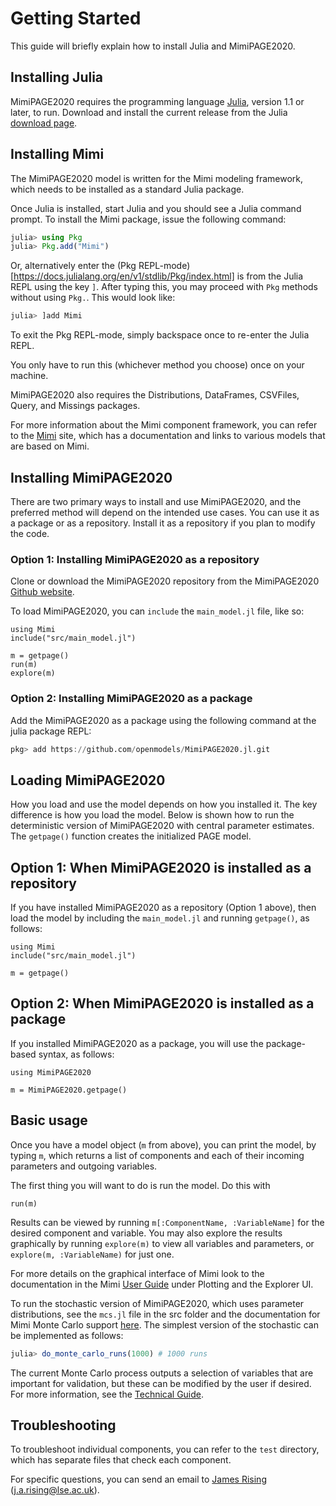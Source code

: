 # Getting Started

This guide will briefly explain how to install Julia and MimiPAGE2020.

## Installing Julia

MimiPAGE2020 requires the programming
language [Julia](http://julialang.org/), version 1.1 or later, to
run. Download and install the current release from the Julia [download page](http://julialang.org/downloads/).

## Installing Mimi

The MimiPAGE2020 model is written for the Mimi modeling framework, which needs to be installed as a standard Julia package.

Once Julia is installed, start Julia and you should see a Julia command prompt. To install the Mimi package, issue the following command:
```julia
julia> using Pkg
julia> Pkg.add("Mimi")
```

Or, alternatively enter the (Pkg REPL-mode)[https://docs.julialang.org/en/v1/stdlib/Pkg/index.html] is from the Julia REPL using the key `]`.  After typing this, you may proceed with `Pkg` methods without using `Pkg.`.  This would look like:
```julia
julia> ]add Mimi
```

To exit the Pkg REPL-mode, simply backspace once to re-enter the Julia REPL.

You only have to run this (whichever method you choose) once on your machine.

MimiPAGE2020 also requires the Distributions, DataFrames, CSVFiles, Query, and Missings packages.

For more information about the Mimi component framework, you can refer to the [Mimi](https://www.mimiframework.org/) site, which has a documentation and links to various models that are based on Mimi.

## Installing MimiPAGE2020

There are two primary ways to install and use MimiPAGE2020, and the preferred method will depend on the intended use cases. You can use it as a package or as a repository. Install it as a repository if you plan to modify the code.

### Option 1: Installing MimiPAGE2020 as a repository

Clone or download the MimiPAGE2020 repository from the
MimiPAGE2020 [Github website](https://github.com/openmodels/MimiPAGE2020).

To load MimiPAGE2020, you can `include` the `main_model.jl` file, like
so:
```
using Mimi
include("src/main_model.jl")

m = getpage()
run(m)
explore(m)
```

### Option 2: Installing MimiPAGE2020 as a package

Add the MimiPAGE2020 as a package using the following command at the julia package REPL:

```julia
pkg> add https://github.com/openmodels/MimiPAGE2020.jl.git
```

## Loading MimiPAGE2020

How you load and use the model depends on how you installed it. The key difference is how you load the model. Below is shown how to run the deterministic version of MimiPAGE2020 with central parameter estimates. The `getpage()` function creates the initialized PAGE model.

## Option 1: When MimiPAGE2020 is installed as a repository

If you have installed MimiPAGE2020 as a repository (Option 1 above), then load the model by including the `main_model.jl` and running `getpage()`, as follows:
```
using Mimi
include("src/main_model.jl")

m = getpage()
```

## Option 2: When MimiPAGE2020 is installed as a package

If you installed MimiPAGE2020 as a package, you will use the package-based syntax, as follows:
```
using MimiPAGE2020

m = MimiPAGE2020.getpage()
```

## Basic usage

Once you have a model object (`m` from above), you can print the model, by typing `m`, which returns a list of components and each of their incoming parameters and outgoing variables.

The first thing you will want to do is run the model. Do this with
```
run(m)
```

Results can be viewed by running `m[:ComponentName, :VariableName]`  for the desired component and variable. You may also explore the results graphically by running `explore(m)` to view all variables and parameters, or `explore(m, :VariableName)` for just one.

For more details on the graphical interface of Mimi look to the documentation in the Mimi [User Guide](https://www.mimiframework.org/Mimi.jl/stable/userguide/) under Plotting and the Explorer UI.

To run the stochastic version of MimiPAGE2020, which uses parameter distributions, see the `mcs.jl` file in the src folder and the documentation for Mimi Monte Carlo support [here](https://github.com/mimiframework/Mimi.jl/blob/master/docs/src/internals/montecarlo.md). The simplest version of the stochastic can be implemented as follows:
```julia
julia> do_monte_carlo_runs(1000) # 1000 runs
```
The current Monte Carlo process outputs a selection of variables that are important for validation, but these can be modified by the user if desired. For more information, see the [Technical Guide](technicaluserguide.md).

## Troubleshooting

To troubleshoot individual components, you can refer to the `test` directory, which has separate files that check each component.

For specific questions, you can send an email to [James Rising](http://existencia.org/pro) (<j.a.rising@lse.ac.uk>).

